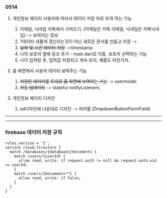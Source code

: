 ### 0514

1. 개인정보 페이지 사용자에 따라서 데이터 저장 따로 되게 하는 기능
   1. 이메일, 닉네임 카톡에서 가져오기. (이메일은 카톡 이메일, 닉네임은 카톡닉네임) -> 보여지는 정보 
   2. ?데이터 새롭게 갱신되는것이 아닌 새로운 문서를 만들고 저장 ->
   3. ~~날짜 및 시간 데이터 저장~~ ->timestamp
   4. 나의 보호자 옆에 링크 추가 - main.dart로 이동. 보호자 선택하는 기능
   5. 나이 입력된 후, 입력값 저장되고 계속 유지, 체중도 마찬가지.
  

2. 홈 화면에서 사용자 데이터 보여주는 기능
   1. ~~저장된 데이터를 토대로 홈 화면에 보여지는 기능~~ -> usermodel
   2. ~~자동 업데이트~~ -> stateful notifyListeners
5. 개인정보 페이지 디자인
   1. xd디자인에 나온대로 디자인 -> 피커휠 (DropdownButtonFormField)



---
---

### firebase 데이터 저장 규칙
```
rules_version = '2';
service cloud.firestore {
  match /databases/{database}/documents {
    match /users/{userId} {
      allow read, write: if request.auth != null && request.auth.uid == userId;
    }
    match /users/{document=**} {
      allow read, write: if false;
    }
  }
}
```
